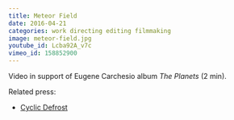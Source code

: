 ```yaml
---
title: Meteor Field
date: 2016-04-21
categories: work directing editing filmmaking
image: meteor-field.jpg
youtube_id: Lcba92A_v7c
vimeo_id: 158852900
---
```


Video in support of Eugene Carchesio album _The Planets_ (2 min).

Related press:

- [Cyclic Defrost](http://www.cyclicdefrost.com/2016/04/watch-eugene-carchesios-new-piece-meteor-field/)
